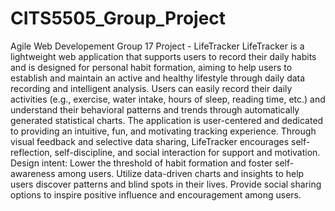 # CITS5505_Group_Project
Agile Web Developement Group 17 Project - LifeTracker
LifeTracker is a lightweight web application that supports users to record their daily habits and is designed for personal habit formation, aiming to help users to establish and maintain an active and healthy lifestyle through daily data recording and intelligent analysis. Users can easily record their daily activities (e.g., exercise, water intake, hours of sleep, reading time, etc.) and understand their behavioral patterns and trends through automatically generated statistical charts.
The application is user-centered and dedicated to providing an intuitive, fun, and motivating tracking experience. Through visual feedback and selective data sharing, LifeTracker encourages self-reflection, self-discipline, and social interaction for support and motivation.
Design intent:
  Lower the threshold of habit formation and foster self-awareness among users.
  Utilize data-driven charts and insights to help users discover patterns and blind spots in their lives.
  Provide social sharing options to inspire positive influence and encouragement among users.
